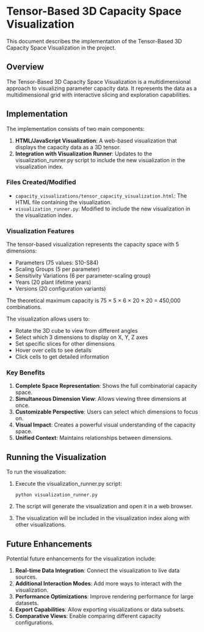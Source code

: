 # Tensor-Based 3D Capacity Space Visualization

This document describes the implementation of the Tensor-Based 3D Capacity Space Visualization in the project.

## Overview

The Tensor-Based 3D Capacity Space Visualization is a multidimensional approach to visualizing parameter capacity data. It represents the data as a multidimensional grid with interactive slicing and exploration capabilities.

## Implementation

The implementation consists of two main components:

1. **HTML/JavaScript Visualization**: A web-based visualization that displays the capacity data as a 3D tensor.
2. **Integration with Visualization Runner**: Updates to the visualization_runner.py script to include the new visualization in the visualization index.

### Files Created/Modified

- `capacity_visualizations/tensor_capacity_visualization.html`: The HTML file containing the visualization.
- `visualization_runner.py`: Modified to include the new visualization in the visualization index.

### Visualization Features

The tensor-based visualization represents the capacity space with 5 dimensions:
- Parameters (75 values: S10-S84)
- Scaling Groups (5 per parameter)
- Sensitivity Variations (6 per parameter-scaling group)
- Years (20 plant lifetime years)
- Versions (20 configuration variants)

The theoretical maximum capacity is 75 × 5 × 6 × 20 × 20 = 450,000 combinations.

The visualization allows users to:
- Rotate the 3D cube to view from different angles
- Select which 3 dimensions to display on X, Y, Z axes
- Set specific slices for other dimensions
- Hover over cells to see details
- Click cells to get detailed information

### Key Benefits

1. **Complete Space Representation**: Shows the full combinatorial capacity space.
2. **Simultaneous Dimension View**: Allows viewing three dimensions at once.
3. **Customizable Perspective**: Users can select which dimensions to focus on.
4. **Visual Impact**: Creates a powerful visual understanding of the capacity space.
5. **Unified Context**: Maintains relationships between dimensions.

## Running the Visualization

To run the visualization:

1. Execute the visualization_runner.py script:
   ```
   python visualization_runner.py
   ```

2. The script will generate the visualization and open it in a web browser.

3. The visualization will be included in the visualization index along with other visualizations.

## Future Enhancements

Potential future enhancements for the visualization include:

1. **Real-time Data Integration**: Connect the visualization to live data sources.
2. **Additional Interaction Modes**: Add more ways to interact with the visualization.
3. **Performance Optimizations**: Improve rendering performance for large datasets.
4. **Export Capabilities**: Allow exporting visualizations or data subsets.
5. **Comparative Views**: Enable comparing different capacity configurations.
